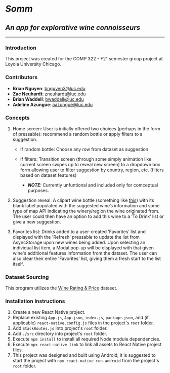 # ***Somm***

## *An app for explorative wine connoisseurs*

--- 

### Introduction

This project was created for the COMP 322 - F21 semester group project at Loyola University Chicago.

### Contributors

- **Brian Nguyen**: <bnguyen3@luc.edu>
- **Zac Neuhardt**: <zneuhardt@luc.edu>
- **Brian Waddell**: <bwaddell@luc.edu>
- **Adeline Azungue**: <aazungue@luc.edu>

### Concepts

1) Home screen: User is initially offered two choices (perhaps in the form of pressable): recommend a random bottle or apply filters to a suggestion.

    - If random bottle: Choose any row from dataset as suggestion

    - If filters: Transition screen (through some simply animation like current screen swipes up to reveal new screen) to a dropdown box form allowing user to filter suggestion by country, region, etc. (filters based on dataset features)
        - ***NOTE***: Currently unfuntional and included only for comceptual purposes.

3) Suggestion reveal: A clipart wine bottle (something like [this](https://external-content.duckduckgo.com/iu/?u=https://static.vecteezy.com/system/resources/previews/000/301/395/original/different-colors-of-wine-bottles-vector.jpg&f=1&nofb=1)) with its blank label populated with the suggested wine’s information and some type of map API indicating the winery/region the wine originated from. The user could then have an option to add this wine to a ’To Drink’ list or give a new suggestion.

4) Favorites list: Drinks added to a user-created ’Favorites’ list and displayed with the 'Refresh' pressable to update the list from AsyncStorage upon new wines being added. Upon selecting an individual list item, a Modal pop-up will be displayed with that given wine's additional features information from the dataset. The user can also clear their entire 'Favorites' list, giving them a fresh start to the list itself.

### Dataset Sourcing

This program utilizes the [Wine Rating & Price](https://www.kaggle.com/budnyak/wine-rating-and-price) dataset.

### Installation Instructions

1) Create a new React Native project.
2) Replace existing `App.js`, `App.json`, `index.js`, `package.json`, and (if applicable) `react-native.config.js` files in the project's `root` folder.
3) Add `StackRoutes.js` into project's `root` folder.
4) Add `./src` directory into project's `root` folder.
5) Execute `npm install` to install all required Node module dependencies.
6) Execute `npx react-native link` to link all assets to React Native project files.
7) This project was designed and built using Android, it is suggested to start the project with `npx react-native run-android` from the project's `root` folder.